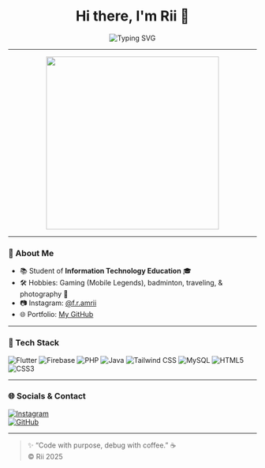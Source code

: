 <h1 align="center">Hi there, I'm Rii 👋</h1>
<p align="center">
  <img src="https://readme-typing-svg.herokuapp.com?font=Fira+Code&weight=500&pause=1000&color=00F7FF&center=true&vCenter=true&width=435&lines=Gamer+%F0%9F%8E%AE;Anime+Addict+%F0%9F%8E%88;Traveler+%E2%9C%88%EF%B8%8F;Photography+Lover+%F0%9F%93%B8" alt="Typing SVG" />
</p>

---

<p align="center">
  <img src="https://media.giphy.com/media/qgQUggAC3Pfv687qPC/giphy.gif" width="350" />
</p>

---

### 🚀 About Me

- 📚 Student of **Information Technology Education** 🎓
- 🛠 Hobbies: Gaming (Mobile Legends), badminton, traveling, & photography 📸
- 📷 Instagram: [@f.r.amrii](https://www.instagram.com/f.r.amrii)
- 🌐 Portfolio: [My GitHub](https://github.com/Rii02)

---

### 🧰 Tech Stack

![Flutter](https://img.shields.io/badge/Flutter-02569B?style=for-the-badge&logo=flutter&logoColor=white)
![Firebase](https://img.shields.io/badge/Firebase-FFCA28?style=for-the-badge&logo=firebase&logoColor=black)
![PHP](https://img.shields.io/badge/PHP-777BB4?style=for-the-badge&logo=php&logoColor=white)
![Java](https://img.shields.io/badge/Java-ED8B00?style=for-the-badge&logo=java&logoColor=white)
![Tailwind CSS](https://img.shields.io/badge/Tailwind-06B6D4?style=for-the-badge&logo=tailwindcss&logoColor=white)
![MySQL](https://img.shields.io/badge/MySQL-00618A?style=for-the-badge&logo=mysql&logoColor=white)
![HTML5](https://img.shields.io/badge/HTML-E34F26?style=for-the-badge&logo=html5&logoColor=white)
![CSS3](https://img.shields.io/badge/CSS-1572B6?style=for-the-badge&logo=css3&logoColor=white)

---

### 🌐 Socials & Contact

[![Instagram](https://img.shields.io/badge/Instagram-@f.r.amrii-E4405F?style=flat&logo=instagram&logoColor=white)](https://www.instagram.com/f.r.amrii)  
[![GitHub](https://img.shields.io/badge/GitHub-Rii02-181717?style=flat&logo=github&logoColor=white)](https://github.com/Rii02)

---

> ✨ “Code with purpose, debug with coffee.” ☕  
> © Rii 2025

